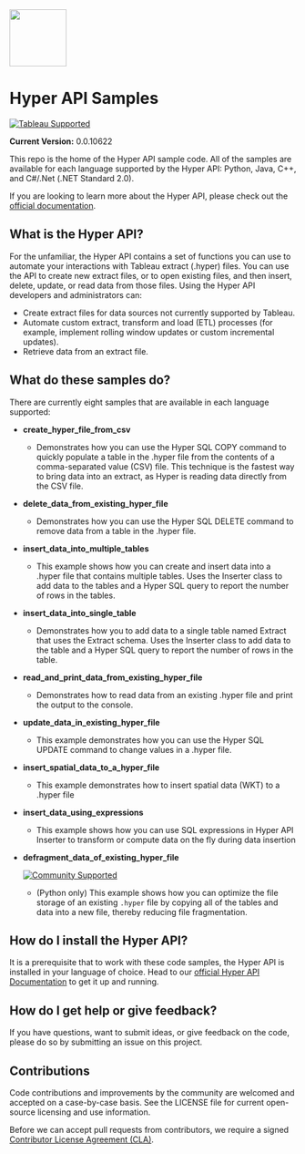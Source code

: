 <img src="https://cdns.tblsft.com/sites/default/files/blog/hyper_logo_1.jpg" width="100" height="100">


# Hyper API Samples
[![Tableau Supported](https://img.shields.io/badge/Support%20Level-Tableau%20Supported-53bd92.svg)](https://www.tableau.com/support-levels-it-and-developer-tools)

__Current Version:__ 0.0.10622

This repo is the home of the Hyper API sample code. All of the samples are available for each language supported by the Hyper API: Python, Java, C++, and C#/.Net (.NET Standard 2.0). 

If you are looking to learn more about the Hyper API, please check out the [official documentation](https://help.tableau.com/current/api/hyper_api/en-us/index.html). 



## What is the Hyper API?
For the unfamiliar, the Hyper API contains a set of functions you can use to automate your interactions with Tableau extract (.hyper) files. You can use the API to create new extract files, or to open existing files, and then insert, delete, update, or read data from those files. Using the Hyper API developers and administrators can:
* Create extract files for data sources not currently supported by Tableau.
* Automate custom extract, transform and load (ETL) processes (for example, implement rolling window updates or custom incremental updates).
* Retrieve data from an extract file.



## What do these samples do?
There are currently eight samples that are available in each language supported:

* __create_hyper_file_from_csv__
  * Demonstrates how you can use the Hyper SQL COPY command to quickly populate a table in the .hyper file from the contents of a comma-separated value (CSV) file. This technique is the fastest way to bring data into an extract, as Hyper is reading data directly from the CSV file.

* __delete_data_from_existing_hyper_file__
  * Demonstrates how you can use the Hyper SQL DELETE command to remove data from a table in the .hyper file.

* __insert_data_into_multiple_tables__
  * This example shows how you can create and insert data into a .hyper file that contains multiple tables. Uses the Inserter class to add data to the tables and a Hyper SQL query to report the number of rows in the tables.

* __insert_data_into_single_table__
  * Demonstrates how you to add data to a single table named Extract that uses the Extract schema. Uses the Inserter class to add data to the table and a Hyper SQL query to report the number of rows in the table.

* __read_and_print_data_from_existing_hyper_file__
  * Demonstrates how to read data from an existing .hyper file and print the output to the console.

* __update_data_in_existing_hyper_file__
  * This example demonstrates how you can use the Hyper SQL UPDATE command to change values in a .hyper file.

* __insert_spatial_data_to_a_hyper_file__
  * This example demonstrates how to insert spatial data (WKT) to a .hyper file

* __insert_data_using_expressions__
  * This example shows how you can use SQL expressions in Hyper API Inserter to transform or compute data on the fly during data insertion

* __defragment_data_of_existing_hyper_file__

  [![Community Supported](https://img.shields.io/badge/Support%20Level-Community%20Supported-457387.svg)](https://www.tableau.com/support-levels-it-and-developer-tools)
  * (Python only) This example shows how you can optimize the file storage of an existing `.hyper` file by copying all of the tables and data into a new file, thereby reducing file fragmentation.

## How do I install the Hyper API?
It is a prerequisite that to work with these code samples, the Hyper API is installed in your language of choice. Head to our [official Hyper API Documentation](https://help.tableau.com/current/api/hyper_api/en-us/docs/hyper_api_installing.html) to get it up and running.



## How do I get help or give feedback?
If you have questions, want to submit ideas, or give feedback on the code, please do so by submitting an issue on this project.



## Contributions
Code contributions and improvements by the community are welcomed and accepted on a case-by-case basis. See the LICENSE file for current open-source licensing and use information.

Before we can accept pull requests from contributors, we require a signed [Contributor License Agreement (CLA)](https://tableau.github.io/contributing.html).
